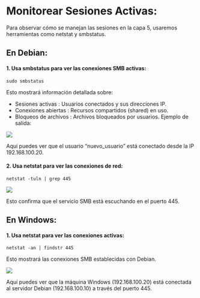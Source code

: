 # Monitorear Sesiones Activas:
Para observar cómo se manejan las sesiones en la capa 5, usaremos herramientas como netstat y smbstatus.
## En Debian:
#### 1. Usa smbstatus para ver las conexiones SMB activas:
	sudo smbstatus
Esto mostrará información detallada sobre:
- Sesiones activas : Usuarios conectados y sus direcciones IP.
- Conexiones abiertas : Recursos compartidos (shared) en uso.
- Bloqueos de archivos : Archivos bloqueados por usuarios.
Ejemplo de salida:

<img src=https://github.com/GandalfTercero/Laboratorio-Modelo-OSI/blob/d30c72816b3cbdb4bf15e13fc2eb5d8ec2a732e8/Capa%205/im%C3%A1genes-capa-5/5.10.png>

Aquí puedes ver que el usuario “nuevo_usuario” está conectado desde la IP 192.168.100.20.
#### 2. Usa netstat para ver las conexiones de red:
    netstat -tuln | grep 445

<img src=https://github.com/GandalfTercero/Laboratorio-Modelo-OSI/blob/e0af98d317c63934dcd0ef6d622e45670a4c57fd/Capa%205/im%C3%A1genes-capa-5/5.11.png>

Esto confirma que el servicio SMB está escuchando en el puerto 445.
## En Windows:
#### 1. Usa netstat para ver las conexiones activas:
    netstat -an | findstr 445
  Esto mostrará las conexiones SMB establecidas con Debian.

<img src=https://github.com/GandalfTercero/Laboratorio-Modelo-OSI/blob/e0af98d317c63934dcd0ef6d622e45670a4c57fd/Capa%205/im%C3%A1genes-capa-5/5.12.png>

Aquí puedes ver que la máquina Windows (192.168.100.20) está conectada al servidor Debian (192.168.100.10) a través del puerto 445.
